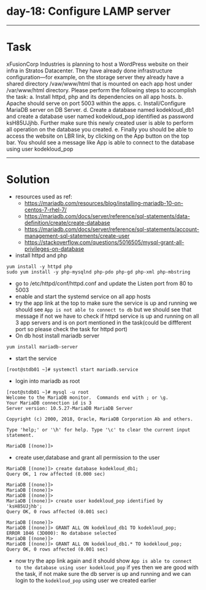 # day-18: Configure LAMP server
---

# Task
xFusionCorp Industries is planning to host a WordPress website on their infra in Stratos Datacenter. They have already done infrastructure configuration—for example, on the storage server they already have a shared directory /vaw/www/html that is mounted on each app host under /var/www/html directory. Please perform the following steps to accomplish the task:
a. Install httpd, php and its dependencies on all app hosts.
b. Apache should serve on port 5003 within the apps.
c. Install/Configure MariaDB server on DB Server.
d. Create a database named kodekloud_db1 and create a database user named kodekloud_pop identified as password ksH85UJjhb. Further make sure this newly created user is able to perform all operation on the database you created.
e. Finally you should be able to access the website on LBR link, by clicking on the App button on the top bar. You should see a message like App is able to connect to the database using user kodekloud_pop

---
# Solution
- resources used as ref:
    - https://mariadb.com/resources/blog/installing-mariadb-10-on-centos-7-rhel-7/
    - https://mariadb.com/docs/server/reference/sql-statements/data-definition/create/create-database
    - https://mariadb.com/docs/server/reference/sql-statements/account-management-sql-statements/create-user
    - https://stackoverflow.com/questions/5016505/mysql-grant-all-privileges-on-database
- install httpd and php
```
yum install -y httpd php
sudo yum install -y php-mysqlnd php-pdo php-gd php-xml php-mbstring
```
- go to /etc/httpd/conf/httpd.conf and update the Listen port from 80 to 5003
- enable and start the systemd service on all app hosts
- try the app link at the top to make sure the service is up and running we should see `App is not able to connect to db` but we should see that message if not we have to check if httpd service is up and running on all 3 app servers and is on port mentioned in the task(could be diffferent port so please check the task for httpd port)
- On db host install mariadb server
```
yum install mariadb-server
```
- start the service
```
[root@stdb01 ~]# systemctl start mariadb.service
```
- login into mariadb as root
```
[root@stdb01 ~]# mysql -u root
Welcome to the MariaDB monitor.  Commands end with ; or \g.
Your MariaDB connection id is 3
Server version: 10.5.27-MariaDB MariaDB Server

Copyright (c) 2000, 2018, Oracle, MariaDB Corporation Ab and others.

Type 'help;' or '\h' for help. Type '\c' to clear the current input statement.

MariaDB [(none)]> 
```
- create user,database and grant all permission to the user
```
MariaDB [(none)]> create database kodekloud_db1;
Query OK, 1 row affected (0.000 sec)

MariaDB [(none)]> 
MariaDB [(none)]> 
MariaDB [(none)]> 
MariaDB [(none)]> create user kodekloud_pop identified by 'ksH85UJjhb';
Query OK, 0 rows affected (0.001 sec)

MariaDB [(none)]> 
MariaDB [(none)]> GRANT ALL ON kodekloud_db1 TO kodekloud_pop;
ERROR 1046 (3D000): No database selected
MariaDB [(none)]> 
MariaDB [(none)]> GRANT ALL ON kodekloud_db1.* TO kodekloud_pop;
Query OK, 0 rows affected (0.001 sec)
```
- now try the app link again and it should show `App is able to connect to the database using user kodekloud_pop` if yes then we are good with the task, if not make sure the db server is up and running and we can login to the `kodekloud_pop` using user we created earlier
